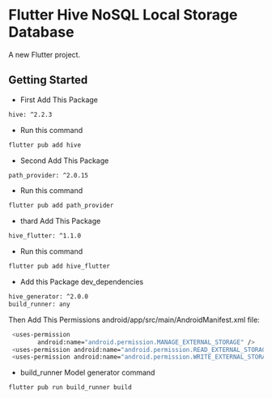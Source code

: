 # Flutter Hive NoSQL Local Storage Database

A new Flutter project.

## Getting Started

- First Add This Package
```sh
hive: ^2.2.3
```
- Run this command
```sh
flutter pub add hive
```
- Second Add This Package
```sh
path_provider: ^2.0.15
```
- Run this command
```sh
flutter pub add path_provider
```


- thard Add This Package
```sh
hive_flutter: ^1.1.0
```
- Run this command
```sh
flutter pub add hive_flutter
```




- Add this Package dev_dependencies
```sh
hive_generator: ^2.0.0
build_runner: any
```



Then Add This Permissions android/app/src/main/AndroidManifest.xml file:
```sh 
 <uses-permission
        android:name="android.permission.MANAGE_EXTERNAL_STORAGE" />
 <uses-permission android:name="android.permission.READ_EXTERNAL_STORAGE" />
 <uses-permission android:name="android.permission.WRITE_EXTERNAL_STORAGE" />
```




- build_runner Model generator command
```sh
flutter pub run build_runner build
```







<!-- ## Hive Database App Ui Preview


<table>
  
  
<tr>                    
   <th>Hive Database Data Get view</th>
   <th>Hive Database Data Update view</th>
   <th>Hive Database Data delete view</th>
</tr>  
  
  
  
<tr>

<td>
  <img src="https://github.com/mdsomad/Flutter-Hive-NoSQL-Local-Storage-Database/assets/103892160/14d35ea2-c3d9-44fa-b990-5e75ea9fb2d4" alt="Hive Database Data Get" width="260"/>
</td>

<td>
 <img src="https://github.com/mdsomad/Flutter-Hive-NoSQL-Local-Storage-Database/assets/103892160/a4f9efe1-c653-4507-aba9-9c93f7466155" alt="Hive Database Data Update" width="260"/>
</td>

<td>
  <img src="https://github.com/mdsomad/Flutter-Hive-NoSQL-Local-Storage-Database/assets/103892160/cb11f1fd-d107-4332-be8f-f350bf3d8fbd" alt="Hive Database Data delete" width="260"/>
</td>

  
</tr>

</table> -->




